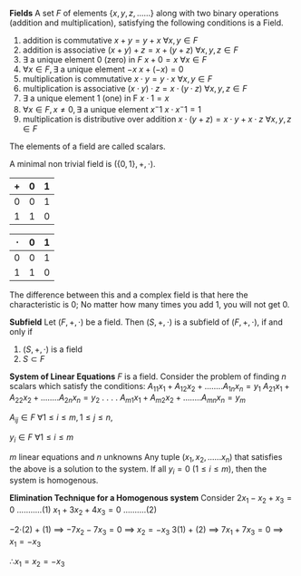 **Fields**
A set $F$ of elements {${x, y, z, ......}$} along with two binary operations (addition and multiplication), satisfying the following conditions is a Field. 
1. addition is commutative
	   $x + y = y + x$       $∀ x, y ∈ F$  
2. addition is associative
	   $(x + y) + z = x + (y + z)$    $∀ x, y, z ∈ F$
3. $∃$ a unique element $0$ (zero) in $F$
	  $x + 0 = x$      $∀ x ∈ F$
4. $∀x ∈ F,  ∃$ a unique element $-x$
	   $x + (-x) = 0$
5. multiplication is commutative
	   $x ⋅ y = y ⋅ x$      $∀ x, y ∈ F$
6. multiplication is associative
	  $(x ⋅ y) ⋅ z = x ⋅ (y ⋅ z)$       $∀ x, y, z ∈ F$
7. $∃$ a unique element $1$ (one) in F
	  $x ⋅ 1 = x$
8. $∀x ∈ F, x ≠ 0, ∃$ a unique element $x^-1$
	   $x ⋅ x^-1=1$
9. multiplication is distributive over addition 
	   $x ⋅ (y + z) = x ⋅ y + x ⋅ z$     $∀ x, y, z ∈ F$

The elements of a field are called scalars.

A minimal non trivial field is ({$0,1$}$, +, ⋅$).

| + | 0 | 1 |
| ---- | ---- | ---- |
| 0 | 0 | 1 |
| 1 | 1 | 0 |

| ⋅   | 0   | 1   |
| --- | --- | --- |
| 0   | 0   | 1   |
| 1   | 1   | 0   |


The difference between this and a complex field is that here the characteristic is 0; No matter how many times you add 1, you will not get 0.

**Subfield**
Let $(F, +, ⋅)$ be a field. Then $(S, +, ⋅)$ is a subfield of $(F, +, ⋅)$, if and only if
1. $(S, +, ⋅)$ is a field
2. $S⊂F$



**System of Linear Equations**
$F$ is a field. Consider the problem of finding $n$ scalars which satisfy the conditions:
$A_{11} x_1 + A_{12} x_2 + ........ A_{1n}x_n = y_1$
$A_{21} x_1 + A_{22} x_2 + ........ A_{2n}x_n = y_2$
.
.
.
.
$A_{m1} x_1 + A_{m2} x_2 + ........ A_{mn}x_n = y_m$



$A_{ij}∈F$    $∀ 1 \le i\le m, 1\le j\le n,$

$y_{i}∈F$   $∀ 1\le i\le m$

$m$ linear equations and $n$ unknowns
Any tuple $(x_1, x_2,......x_n)$ that satisfies the above is a solution to the system.
If all $y_i = 0$       $(1\le i \le m)$, then the system is homogenous.

**Elimination Technique for a Homogenous system**
Consider 
$2x_1-x_2+x_3=0$  ...........(1)
$x_1+3x_2+4x_3=0$ ..........(2)

$-2⋅$(2) $+$ (1) ⟹ $-7x_2-7x_3=0$ ⟹ $x_2=-x_3$
$3$(1) $+$ (2) ⟹ $7x_1+7x_3=0$ ⟹ $x_1=-x_3$

$∴x_1=x_2=-x_3$









